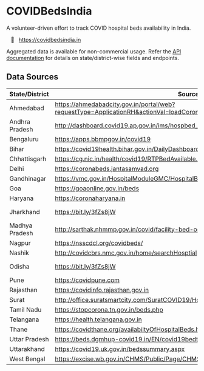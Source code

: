 # COVIDBedsIndia

A volunteer-driven effort to track COVID hospital beds availability in India.  
  
&nbsp;&nbsp;&nbsp;:link:&nbsp;&nbsp;&nbsp;https://covidbedsindia.in  
  
Aggregated data is available for non-commercial usage. Refer the [API documentation](https://documenter.getpostman.com/view/15598746/TzXzDH7k) for details on state/district-wise fields and endpoints.  

Data Sources
--

State/District | Source Link | Provider
------------ | ------------- | -------------
Ahmedabad | https://ahmedabadcity.gov.in/portal/web?requestType=ApplicationRH&actionVal=loadCoronaRelatedDtls&queryType=Select&screenId=114 | Government
Andhra Pradesh | http://dashboard.covid19.ap.gov.in/ims/hospbed_reports | Government
Bengaluru | https://apps.bbmpgov.in/covid19 | Government
Bihar | https://covid19health.bihar.gov.in/DailyDashboard/BedsOccupied | Government
Chhattisgarh | https://cg.nic.in/health/covid19/RTPBedAvailable.aspx | Government
Delhi | https://coronabeds.jantasamvad.org | Government
Gandhinagar | https://vmc.gov.in/HospitalModuleGMC/HospitalBedsDetails.aspx?tid=1 | Government
Goa | https://goaonline.gov.in/beds | Government
Haryana | https://coronaharyana.in | Government
Jharkhand | https://bit.ly/3fZs8jW | Independent Aggregator
Madhya Pradesh | http://sarthak.nhmmp.gov.in/covid/facility-bed-occupancy-details | Government
Nagpur | https://nsscdcl.org/covidbeds/ | Government
Nashik | http://covidcbrs.nmc.gov.in/home/searchHosptial | Government
Odisha | https://bit.ly/3fZs8jW | Independent Aggregator
Pune | https://covidpune.com | Government
Rajasthan | https://covidinfo.rajasthan.gov.in | Government
Surat | http://office.suratsmartcity.com/SuratCOVID19/Home/COVID19BedAvailabilityDetails | Government
Tamil Nadu | https://stopcorona.tn.gov.in/beds.php | Government
Telangana | https://health.telangana.gov.in | Government
Thane | https://covidthane.org/availabiltyOfHospitalBeds.html | Government
Uttar Pradesh | https://beds.dgmhup-covid19.in/EN/covid19bedtrack | Government
Uttarakhand | https://covid19.uk.gov.in/bedssummary.aspx | Government
West Bengal | https://excise.wb.gov.in/CHMS/Public/Page/CHMS_Public_Hospital_Bed_Availability.aspx | Government
